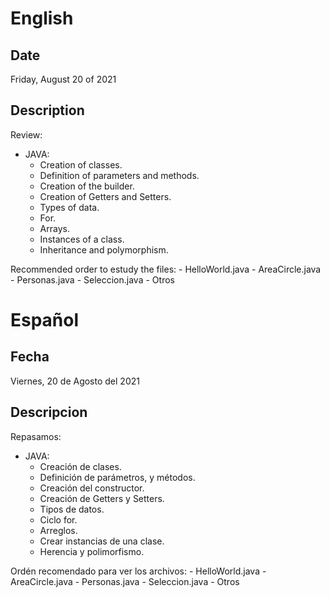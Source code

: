 # English
## Date
Friday, August 20 of 2021
## Description
Review:
- JAVA:
     - Creation of classes.
     - Definition of parameters and methods.
     - Creation of the builder.
     - Creation of Getters and Setters.
     - Types of data.
     - For.
     - Arrays.
     - Instances of a class.
     - Inheritance and polymorphism.
     
Recommended order to estudy the files:
     - HelloWorld.java
     - AreaCircle.java
     - Personas.java
     - Seleccion.java
     - Otros


# Español
## Fecha
Viernes, 20 de Agosto del 2021
## Descripcion
Repasamos:
- JAVA:
    - Creación de clases.
    - Definición de parámetros, y métodos. 
    - Creación del constructor.
    - Creación de Getters y Setters.
    - Tipos de datos.
    - Ciclo for. 
    - Arreglos.
    - Crear instancias de una clase.
    - Herencia y polimorfismo.
    
Ordén recomendado para ver los archivos:
    - HelloWorld.java
    - AreaCircle.java
    - Personas.java
    - Seleccion.java
    - Otros
  